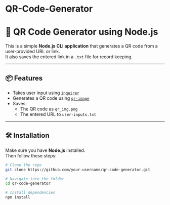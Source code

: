 # QR-Code-Generator

# 🧾 QR Code Generator using Node.js

This is a simple **Node.js CLI application** that generates a QR code from a user-provided URL or link.  
It also saves the entered link in a `.txt` file for record keeping.

---

## 📦 Features

- Takes user input using [`inquirer`](https://www.npmjs.com/package/inquirer)
- Generates a QR code using [`qr-image`](https://www.npmjs.com/package/qr-image)
- Saves:
  - The QR code as `qr_img.png`
  - The entered URL to `user-inputs.txt`

---

## 🛠️ Installation

Make sure you have **Node.js** installed.  
Then follow these steps:

```bash
# Clone the repo
git clone https://github.com/your-username/qr-code-generator.git

# Navigate into the folder
cd qr-code-generator

# Install dependencies
npm install
